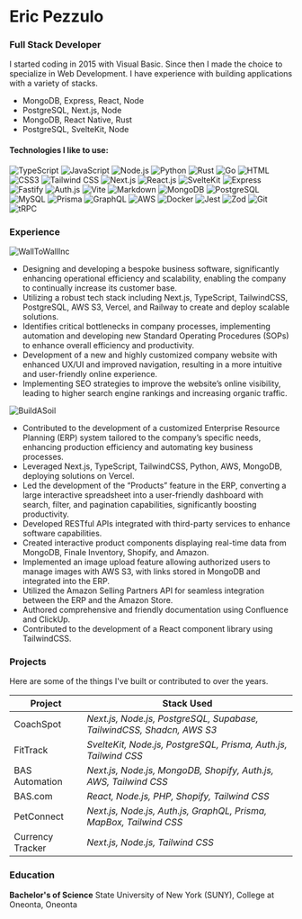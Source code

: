 # Eric Pezzulo
### Full Stack Developer

  I started coding in 2015 with Visual Basic. Since then I made the choice to specialize in Web Development.
  I have experience with building applications with a variety of stacks.
  - MongoDB, Express, React, Node
  - PostgreSQL, Next.js, Node
  - MongoDB, React Native, Rust
  - PostgreSQL, SvelteKit, Node

#### Technologies I like to use: 
![TypeScript](https://img.shields.io/badge/TypeScript-007ACC?logo=typescript&logoColor=white) ![JavaScript](https://img.shields.io/badge/JavaScipt-%23efd81d?logo=JavaScript&logoColor=black) ![Node.js](https://img.shields.io/badge/Node.js-43853D?logo=node.js&logoColor=white) ![Python](https://img.shields.io/badge/Python-3776AB?logo=python&logoColor=white) ![Rust](https://img.shields.io/badge/Rust-%23ef4900?logo=Rust&logoColor=white) ![Go](https://img.shields.io/badge/Go-%2300aed8?logo=Go&logoColor=white) ![HTML](https://img.shields.io/badge/HTML5-E34F26?logo=html5&logoColor=white) ![CSS3](https://img.shields.io/badge/CSS3-1572B6?logo=css3&logoColor=white) ![Tailwind CSS](https://img.shields.io/badge/Tailwind%20CSS-%2338bdf8?logo=TailwindCSS&logoColor=white) ![Next.js](https://img.shields.io/badge/Next.js-black?logo=Next.js&logoColor=white) ![React.js](https://img.shields.io/badge/React.js-0081CB?logo=react&logoColor=61DAFB) ![SvelteKit](https://img.shields.io/badge/SvelteKit-%23ff4408?logo=Svelte&logoColor=white) ![Express](https://img.shields.io/badge/Express-white?logo=Express&logoColor=black) ![Fastify](https://img.shields.io/badge/Fastify-black?logo=Fastify&logoColor=white) ![Auth.js](https://img.shields.io/badge/Auth.js-%231eb1ed?logo=Auth0&logoColor=white) ![Vite](https://img.shields.io/badge/Vite-593D88?logo=vite&logoColor=white) ![Markdown](https://img.shields.io/badge/Markdown-000000?logo=markdown&logoColor=white) ![MongoDB](https://img.shields.io/badge/MongoDB-%2317ad55?logo=MongoDB&logoColor=white) ![PostgreSQL](https://img.shields.io/badge/PostgreSQL-%2331648c?logo=PostgreSQL&logoColor=white) ![MySQL](https://img.shields.io/badge/MySQL-005C84?logo=mysql&logoColor=white) ![Prisma](https://img.shields.io/badge/Prisma-%236c69fd?logo=Prisma&logoColor=white) ![GraphQL](https://img.shields.io/badge/GraphQL-%23e535ab?logo=GraphQL&logoColor=white) ![AWS](https://img.shields.io/badge/AWS-%23ff9900?logo=Amazon&logoColor=white) ![Docker](https://img.shields.io/badge/Docker-0CC1F3?logo=docker&logoColor=white) ![Jest](https://img.shields.io/badge/Jest-%23b54726?logo=Jest&logoColor=white) ![Zod](https://img.shields.io/badge/Zod-%23377cc8?logo=Zod&logoColor=white) ![Git](https://img.shields.io/badge/Git-%23f05539?logo=Git&logoColor=white) ![tRPC](https://img.shields.io/badge/tRPC-%23398ccb?logo=tRPC&logoColor=white)

### Experience
![WallToWallInc](https://img.shields.io/badge/Wall%20%To%20%Wall-Full%20Stack%20Developer-black?style=for-the-badge&labelColor=%2317ad15)
- Designing and developing a bespoke business software, significantly enhancing operational efficiency and scalability, enabling the company to continually increase its customer base.
- Utilizing a robust tech stack including Next.js, TypeScript, TailwindCSS, PostgreSQL, AWS S3, Vercel, and Railway to create and deploy scalable solutions.
- Identifies critical bottlenecks in company processes, implementing automation and developing new Standard Operating Procedures (SOPs) to enhance overall efficiency and productivity.
- Development of  a new and highly customized company website with enhanced UX/UI and improved navigation, resulting in a more intuitive and user-friendly online experience.
- Implementing SEO strategies to improve the website’s online visibility, leading to higher search engine rankings and increasing organic traffic.
  
![BuildASoil](https://img.shields.io/badge/BuildASoil-Full%20Stack%20Developer-black?style=for-the-badge&labelColor=%2317ad15)
- Contributed to the development of a customized Enterprise Resource Planning (ERP) system tailored to the company’s specific needs, enhancing production efficiency and automating key business processes.
- Leveraged Next.js, TypeScript, TailwindCSS, Python, AWS, MongoDB, deploying solutions on Vercel. 
- Led the development of the “Products” feature in the ERP, converting a large interactive spreadsheet into a user-friendly dashboard with search, filter, and pagination capabilities, significantly boosting productivity.
- Developed RESTful APIs integrated with third-party services to enhance software capabilities. 
- Created interactive product components displaying real-time data from MongoDB, Finale Inventory, Shopify, and Amazon.
- Implemented an image upload feature allowing authorized users to manage images with AWS S3, with links stored in MongoDB and integrated into the ERP.
- Utilized the Amazon Selling Partners API for seamless integration between the ERP and the Amazon Store.
- Authored comprehensive and friendly documentation using Confluence and ClickUp.
- Contributed to the development of a React component library using TailwindCSS.

### Projects
Here are some of the things I've built or contributed to over the years.

| Project | Stack Used |
| ------ | ------ |
| CoachSpot | _Next.js, Node.js, PostgreSQL, Supabase, TailwindCSS, Shadcn, AWS S3_ |
| FitTrack | _SvelteKit, Node.js, PostgreSQL, Prisma, Auth.js, Tailwind CSS_  |
| BAS Automation | _Next.js, Node.js, MongoDB, Shopify, Auth.js, AWS, Tailwind CSS_  |
| BAS.com | _React, Node.js, PHP, Shopify, Tailwind CSS_   |
| PetConnect | _Next.js, Node.js, Auth.js, GraphQL, Prisma, MapBox, Tailwind CSS_  |
| Currency Tracker | _Next.js, Node.js, Tailwind CSS_ |

### Education
**Bachelor's of Science**
State University of New York (SUNY), College at Oneonta, Oneonta
